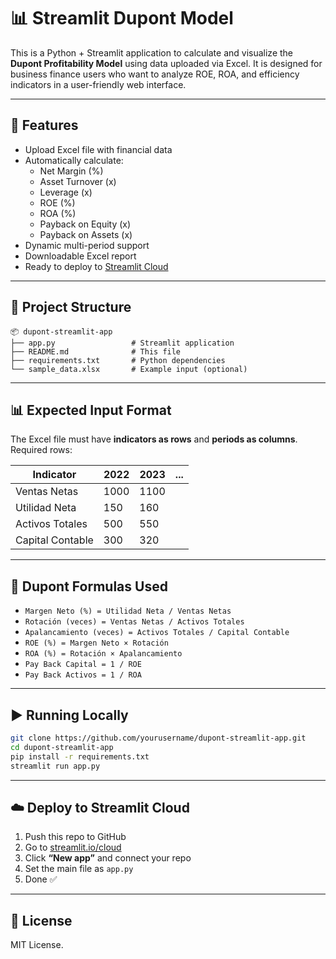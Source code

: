 # 📊 Streamlit Dupont Model

This is a Python + Streamlit application to calculate and visualize the **Dupont Profitability Model** using data uploaded via Excel. It is designed for business finance users who want to analyze ROE, ROA, and efficiency indicators in a user-friendly web interface.

---

## 🚀 Features

- Upload Excel file with financial data
- Automatically calculate:
  - Net Margin (%)
  - Asset Turnover (x)
  - Leverage (x)
  - ROE (%)
  - ROA (%)
  - Payback on Equity (x)
  - Payback on Assets (x)
- Dynamic multi-period support
- Downloadable Excel report
- Ready to deploy to [Streamlit Cloud](https://streamlit.io/cloud)

---

## 📁 Project Structure

```
📦 dupont-streamlit-app
├── app.py                 # Streamlit application
├── README.md              # This file
├── requirements.txt       # Python dependencies
└── sample_data.xlsx       # Example input (optional)
```

---

## 📊 Expected Input Format

The Excel file must have **indicators as rows** and **periods as columns**. Required rows:

| Indicator          | 2022 | 2023 | ... |
|--------------------|------|------|-----|
| Ventas Netas       | 1000 | 1100 |     |
| Utilidad Neta      | 150  | 160  |     |
| Activos Totales    | 500  | 550  |     |
| Capital Contable   | 300  | 320  |     |

---

## 🧠 Dupont Formulas Used

- `Margen Neto (%) = Utilidad Neta / Ventas Netas`
- `Rotación (veces) = Ventas Netas / Activos Totales`
- `Apalancamiento (veces) = Activos Totales / Capital Contable`
- `ROE (%) = Margen Neto × Rotación`
- `ROA (%) = Rotación × Apalancamiento`
- `Pay Back Capital = 1 / ROE`
- `Pay Back Activos = 1 / ROA`

---

## ▶️ Running Locally

```bash
git clone https://github.com/yourusername/dupont-streamlit-app.git
cd dupont-streamlit-app
pip install -r requirements.txt
streamlit run app.py
```

---

## ☁️ Deploy to Streamlit Cloud

1. Push this repo to GitHub
2. Go to [streamlit.io/cloud](https://streamlit.io/cloud)
3. Click **“New app”** and connect your repo
4. Set the main file as `app.py`
5. Done ✅

---

## 📄 License

MIT License.